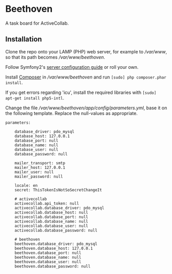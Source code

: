 # Beethoven

A task board for ActiveCollab.

## Installation

Clone the repo onto your LAMP (PHP) web server, for example to _/var/www_, so that its path becomes _/var/www/beethoven_.

Follow Symfony2's [server configuration guide](http://symfony.com/doc/current/cookbook/configuration/web_server_configuration.html) or roll your own.

Install [Composer](http://getcomposer.org) in _/var/www/beethoven_ and run `[sudo] php composer.phar install`.

If you get errors regarding 'icu', install the required libraries with `[sudo] apt-get install php5-intl`.

Change the file _/var/www/beethoven/app/config/parameters.yml_, base it on the following template. Replace the null-values as appropriate.

	parameters:

		database_driver: pdo_mysql
		database_host: 127.0.0.1
		database_port: null
		database_name: null
		database_user: null
		database_password: null

		mailer_transport: smtp
		mailer_host: 127.0.0.1
		mailer_user: null
		mailer_password: null

		locale: en
		secret: ThisTokenIsNotSoSecretChangeIt

		# activecollab
		activecollab.api_token: null
		activecollab.database_driver: pdo_mysql
		activecollab.database_host: null
		activecollab.database_port: null
		activecollab.database_name: null
		activecollab.database_user: null
		activecollab.database_password: null

		# beethoven
		beethoven.database_driver: pdo_mysql
		beethoven.database_host: 127.0.0.1
		beethoven.database_port: null
		beethoven.database_name: null
		beethoven.database_user: null
		beethoven.database_password: null
